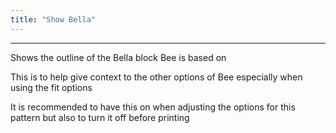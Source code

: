 ```yaml
---
title: "Show Bella"
---
```


***

Shows the outline of the Bella block Bee is based on

This is to help give context to the other options of Bee especially when using the fit options

<Note>

It is recommended to have this on when adjusting the options for this pattern but also to turn it off before printing

</Note>




